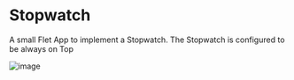 # Stopwatch
A small Flet App to implement a Stopwatch. The Stopwatch is configured to be always on Top

![image](https://github.com/user-attachments/assets/49e16d76-9986-4428-a080-55ddaf5f9d7c)
